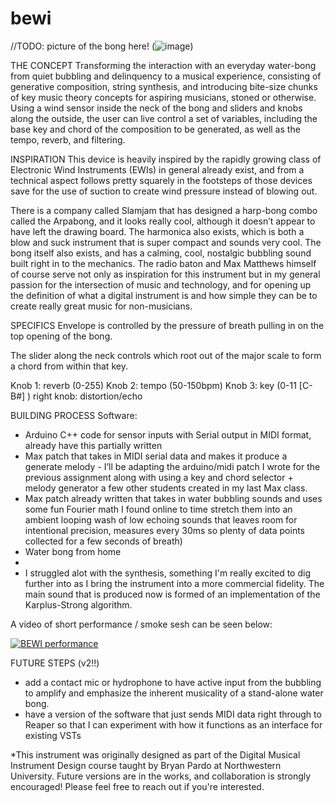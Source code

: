 # bewi


//TODO: picture of the bong here!
(![image](https://user-images.githubusercontent.com/7389663/172740546-3b817024-7327-4eea-bcac-41cbc0acf255.png))

THE CONCEPT
Transforming the interaction with an everyday water-bong from quiet bubbling and delinquency to a musical experience, consisting of generative composition, string synthesis, and introducing bite-size chunks of key music theory concepts for aspiring musicians, stoned or otherwise.  
Using a wind sensor inside the neck of the bong and sliders and knobs along the outside, the user can live control a set of variables, including the base key and chord of the composition to be generated, as well as the tempo, reverb, and filtering.

INSPIRATION
This device is heavily inspired by the rapidly growing class of Electronic Wind Instruments (EWIs) in general already exist, and from a technical aspect follows pretty squarely in the footsteps of those devices save for the use of suction to create wind pressure instead of blowing out. 

There is a company called Slamjam that has designed a harp-bong combo called the Arpabong, and it looks really cool, although it doesn’t appear to have left the drawing board.
The harmonica also exists, which is both a blow and suck instrument that is super compact and sounds very cool.
The bong itself also exists, and has a calming, cool, nostalgic bubbling sound built right in to the mechanics.
The radio baton and Max Matthews himself of course serve not only as inspiration for this instrument but in my general passion for the intersection of music and technology, and for opening up the definition of what a digital instrument is and how simple they can be to create really great music for non-musicians.


SPECIFICS
Envelope is controlled by the pressure of breath pulling in on the top opening of the bong. 

The slider along the neck controls which root out of the major scale to form a chord from within that key.

Knob 1: reverb (0-255)
Knob 2: tempo (50-150bpm)
Knob 3: key (0-11 [C-B#] )
right knob: distortion/echo

BUILDING PROCESS
Software:
- Arduino C++ code for sensor inputs with Serial output in MIDI format, already have this
partially written
- Max patch that takes in MIDI serial data and makes it produce a generate melody - I’ll be
adapting the arduino/midi patch I wrote for the previous assignment along with using a key
and chord selector + melody generator a few other students created in my last Max class.
- Max patch already written that takes in water bubbling sounds and uses some fun Fourier
math I found online to time stretch them into an ambient looping wash of low echoing sounds
that leaves room for intentional precision, measures every 30ms so plenty of data points
collected for a few seconds of breath)
- Water bong from home
-
- I struggled alot with the synthesis, something I'm really excited to dig further into as I bring the instrument into a more commercial fidelity. The main sound that is produced now is formed of an implementation of the Karplus-Strong algorithm. 




A video of short performance / smoke sesh can be seen below: 

[![BEWI performance](https://img.youtube.com/vi/IYnsfV5N2n8/0.jpg)](https://www.youtube.com/watch?v=IYnsfV5N2n8)


FUTURE STEPS (v2!!)
- add a contact mic or hydrophone to have active input from the bubbling to amplify and emphasize the inherent musicality of a stand-alone water bong.
- have a version of the software that just sends MIDI data right through to Reaper so that I can experiment with how it functions as an interface for existing VSTs


*This instrument was originally designed as part of the Digital Musical Instrument Design course taught by Bryan Pardo at Northwestern University. Future versions are in the works, and collaboration is strongly encouraged! Please feel free to reach out if you're interested. 
